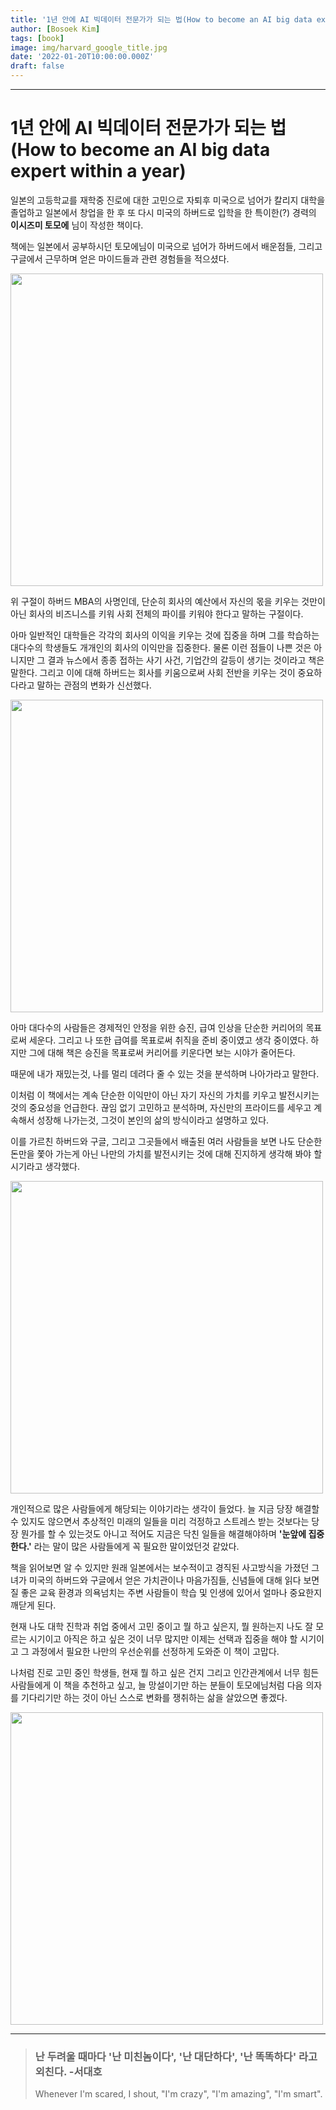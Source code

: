 ```yaml
---
title: '1년 안에 AI 빅데이터 전문가가 되는 법(How to become an AI big data expert within a year)'
author: [Bosoek Kim]
tags: [book]
image: img/harvard_google_title.jpg
date: '2022-01-20T10:00:00.000Z'
draft: false
---
```


---
# 1년 안에 AI 빅데이터 전문가가 되는 법(How to become an AI big data expert within a year)

  
일본의 고등학교를 재학중 진로에 대한 고민으로 자퇴후 미국으로 넘어가 칼리지 대학을 졸업하고 일본에서 창업을 한 후 또 다시 미국의 하버드로 입학을 한 특이한(?) 경력의 __이시즈미 토모에__ 님이 작성한 책이다.

책에는 일본에서 공부하시던 토모에님이 미국으로 넘어가 하버드에서 배운점들, 그리고 구글에서 근무하며 얻은 마이드들과 관련 경험들을 적으셨다.

<img src="https://user-images.githubusercontent.com/68007145/152284983-2d545284-08a0-46ce-8f41-d10097fed23d.jpg" width="500">  

위 구절이 하버드 MBA의 사명인데, 단순히 회사의 예산에서 자신의 몫을 키우는 것만이 아닌 회사의 비즈니스를 키워 사회 전체의 파이를 키워야 한다고 말하는 구절이다. 

아마 일반적인 대학들은 각각의 회사의 이익을 키우는 것에 집중을 하며 그를 학습하는 대다수의 학생들도 개개인의 회사의 이익만을 집중한다. 물론 이런 점들이 나쁜 것은 아니지만 그 결과 뉴스에서 종종 접하는 사기 사건, 기업간의 갈등이 생기는 것이라고 책은 말한다. 
그리고 이에 대해 하버드는 회사를 키움으로써 사회 전반을 키우는 것이 중요하다라고 말하는 관점의 변화가 신선했다.

<img src="https://user-images.githubusercontent.com/68007145/152284990-581b72a5-4d00-4639-bdb2-4062859b5eca.jpg" width="500">  

아마 대다수의 사람들은 경제적인 안정을 위한 승진, 급여 인상을 단순한 커리어의 목표로써 세운다. 그리고 나 또한 급여를 목표로써 취직을 준비 중이였고 생각 중이였다. 하지만 그에 대해 책은 승진을 목표로써 커리어를 키운다면 보는 시야가 줄어든다. 

때문에 내가 재밌는것, 나를 멀리 데려다 줄 수 있는 것을 분석하며 나아가라고 말한다.

이처럼 이 책에서는 계속 단순한 이익만이 아닌 자기 자신의 가치를 키우고 발전시키는 것의 중요성을 언급한다. 끊임 없기 고민하고 분석하며, 자신만의 프라이드를 세우고 계속해서 성장해 나가는것, 그것이 본인의 삶의 방식이라고 설명하고 있다. 

이를 가르친 하버드와 구글, 그리고 그곳들에서 배출된 여러 사람들을 보면 나도 단순한 돈만을 쫓아 가는게 아닌 나만의 가치를 발전시키는 것에 대해 진지하게 생각해 봐야 할 시기라고 생각했다.

<img src="https://user-images.githubusercontent.com/68007145/152284991-56a934da-cc81-4ea9-8fe2-4d84bf4fc735.jpg" width="500">

개인적으로 많은 사람들에게 해당되는 이야기라는 생각이 들었다. 늘 지금 당장 해결할 수 있지도 않으면서 추상적인 미래의 일들을 미리 걱정하고 스트레스 받는 것보다는 당장 뭔가를 할 수 있는것도 아니고 적어도 지금은 닥친 일들을 해결해야하며 __'눈앞에 집중한다.'__ 라는 말이 많은 사람들에게 꼭 필요한 말이었던것 같았다.

책을 읽어보면 알 수 있지만 원래 일본에서는 보수적이고 경직된 사고방식을 가졌던 그녀가 미국의 하버드와 구글에서 얻은 가치관이나 마음가짐들, 신념들에 대해 읽다 보면 질 좋은 교육 환경과 의욕넘치는 주변 사람들이 학습 및 인생에 있어서 얼마나 중요한지 깨닫게 된다.

현재 나도 대학 진학과 취업 중에서 고민 중이고 뭘 하고 싶은지, 뭘 원하는지 나도 잘 모르는 시기이고 아직은 하고 싶은 것이 너무 많지만 이제는 선택과 집중을 해야 할 시기이고 그 과정에서 필요한 나만의 우선순위를 선정하게 도와준 이 책이 고맙다.

나처럼 진로 고민 중인 학생들, 현재 뭘 하고 싶은 건지 그리고 인간관계에서 너무 힘든 사람들에게 이 책을 추천하고 싶고, 늘 망설이기만 하는 분들이 토모에님처럼 다음 의자를 기다리기만 하는 것이 아닌 스스로 변화를 쟁취하는 삶을 살았으면 좋겠다.


<img src="https://user-images.githubusercontent.com/68007145/152284993-cd3d4970-ac38-432c-a99c-19f543e41074.jpg" width="500">

---


>### 난 두려울 때마다 '난 미친놈이다', '난 대단하다', '난 똑똑하다' 라고 외친다. -서대호
> Whenever I'm scared, I shout, "I'm crazy", "I'm amazing", "I'm smart".